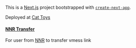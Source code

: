 This is a [Next.js](https://nextjs.org/) project bootstrapped with [`create-next-app`](https://github.com/vercel/next.js/tree/canary/packages/create-next-app).

Deployed at [Cat Toys](https://cat-toys.vercel.app/)

#### [NNR Transfer](https://cat-toys.vercel.app/nnr-transfer)
For user from [NNR](https://nnr.moe/?aff=8613) to transfer vmess link
